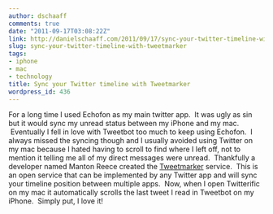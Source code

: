 ```yaml
---
author: dschaaff
comments: true
date: "2011-09-17T03:08:22Z"
link: http://danielschaaff.com/2011/09/17/sync-your-twitter-timeline-with-tweetmarker/
slug: sync-your-twitter-timeline-with-tweetmarker
tags:
- iphone
- mac
- technology
title: Sync your Twitter timeline with Tweetmarker
wordpress_id: 436
---
```


For a long time I used Echofon as my main twitter app.  It was ugly as sin but it would sync my unread status between my iPhone and my mac.  Eventually I fell in love with Tweetbot too much to keep using Echofon.  I always missed the syncing though and I usually avoided using Twitter on my mac because I hated having to scroll to find where I left off, not to mention it telling me all of my direct messages were unread.  Thankfully a developer named Manton Reece created the [Tweetmarker](http://tweetmarker.net/) service.  This is an open service that can be implemented by any Twitter app and will sync your timeline position between multiple apps.  Now, when I open Twitterific on my mac it automatically scrolls the last tweet I read in Tweetbot on my iPhone.  Simply put, I love it!
